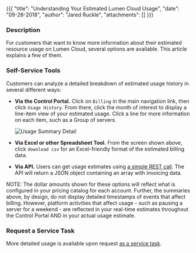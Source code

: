 {{{
  "title": "Understanding Your Estimated Lumen Cloud Usage",
  "date": "09-28-2018",
  "author": "Jared Ruckle",
  "attachments": []
}}}

### Description

For customers that want to know more information about their estimated resource usage on Lumen Cloud, several options are available. This article explains a few of them.

### Self-Service Tools

Customers can analyze a detailed breakdown of estimated usage history in several different ways:

* __Via the Control Portal.__ Click on `Billing` in the main navigation link, then click `Usage History`. From there, click the month of interest to display a line-item view of your estimated usage. Click a line for more information on each item, such as a Group of servers.

  ![Usage Summary Detail](../images/usage_summary_detail.png)

* __Via Excel or other Spreadsheet Tool.__ From the screen shown above, click `download csv` for an Excel-friendly format of the estimated billing data.

* __Via API.__ Users can get usage estimates using [a simple REST call](https://www.ctl.io/api-docs/v2/#billing). The API will return a JSON object containing an array with invoicing data.

NOTE: The dollar amounts shown for these options will reflect what is configured in your pricing catalog for each account. Further, the summaries above, by design, do not display detailed timestamps of events that affect billing. However, platform activities that affect usage - such as pausing a server for a weekend - are reflected in your real-time estimates throughout the Control Portal AND in your actual usage estimate.

### Request a Service Task

More detailed usage is available upon request [as a service task](https://www.ctl.io/service-tasks/#usage-reporting).
